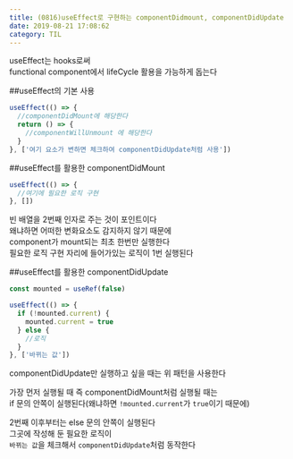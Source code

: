 ```yaml
---
title: (0816)useEffect로 구현하는 componentDidmount, componentDidUpdate
date: 2019-08-21 17:08:62
category: TIL
---
```


useEffect는 hooks로써  
functional component에서 lifeCycle 활용을 가능하게 돕는다

##useEffect의 기본 사용

```js
useEffect(() => {
  //componentDidMount에 해당한다
  return () => {
    //componentWillUnmount 에 해당한다
  }
}, ['여기 요소가 변하면 체크하여 componentDidUpdate처럼 사용'])
```

##useEffect를 활용한 componentDidMount

```js
useEffect(() => {
  //여기에 필요한 로직 구현
}, [])
```

빈 배열을 2번째 인자로 주는 것이 포인트이다  
왜냐하면 어떠한 변화요소도 감지하지 않기 때문에  
component가 mount되는 최초 한번만 실행한다  
필요한 로직 구현 자리에 들어가있는 로직이 1번 실행된다

##useEffect를 활용한 componentDidUpdate

```js
const mounted = useRef(false)

useEffect(() => {
  if (!mounted.current) {
    mounted.current = true
  } else {
    //로직
  }
}, ['바뀌는 값'])
```

componentDidUpdate만 실행하고 싶을 때는 위 패턴을 사용한다

가장 먼저 실행될 때 즉 componentDidMount처럼 실행될 때는  
if 문의 안쪽이 실행된다(왜냐하면 `!mounted.current`가 `true`이기 때문에)

2번째 이후부터는 else 문의 안쪽이 실행된다  
그곳에 작성해 둔 필요한 로직이  
`바뀌는 값`을 체크해서 `componentDidUpdate`처럼 동작한다
